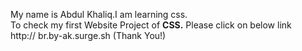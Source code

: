 My name is Abdul Khaliq.I am learning css.  
To check my first Website Project of  <b>CSS.</b>  Please click on below link <br/>
 http:// br.by-ak.surge.sh     (Thank You!)
